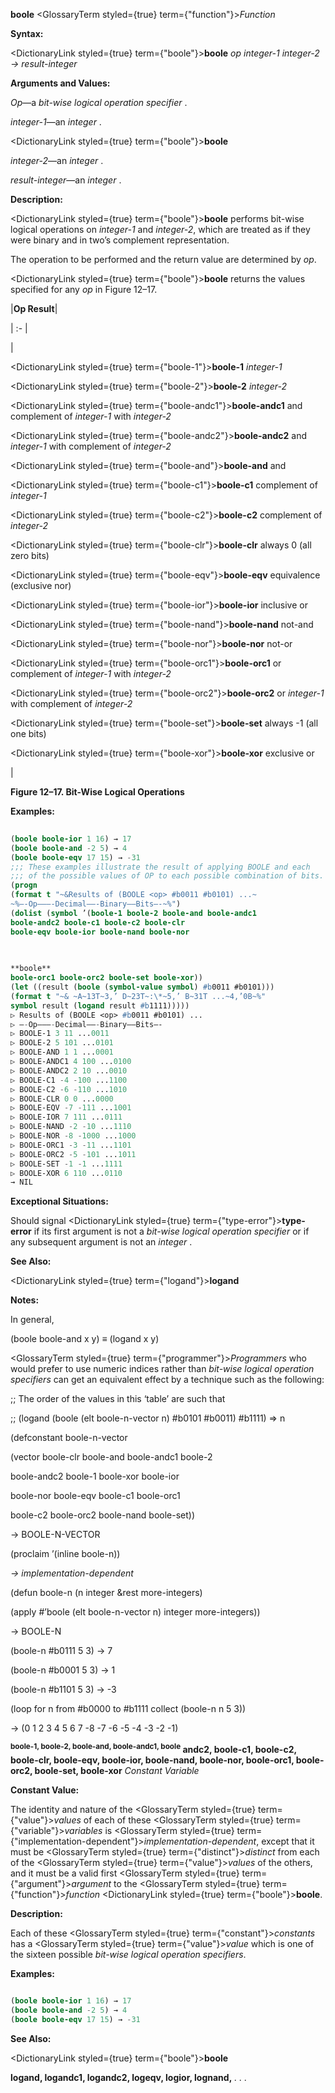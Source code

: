 **boole** <GlossaryTerm styled={true} term={"function"}><i>Function</i></GlossaryTerm> 



**Syntax:** 



<DictionaryLink styled={true} term={"boole"}><b>boole</b></DictionaryLink> *op integer-1 integer-2 → result-integer* 



**Arguments and Values:** 



*Op*—a *bit-wise logical operation specifier* . 



*integer-1*—an *integer* . 







 



 



<DictionaryLink styled={true} term={"boole"}><b>boole</b></DictionaryLink> 



*integer-2*—an *integer* . 



*result-integer*—an *integer* . 



**Description:** 



<DictionaryLink styled={true} term={"boole"}><b>boole</b></DictionaryLink> performs bit-wise logical operations on *integer-1* and *integer-2*, which are treated as if they were binary and in two’s complement representation. 



The operation to be performed and the return value are determined by *op*. 



<DictionaryLink styled={true} term={"boole"}><b>boole</b></DictionaryLink> returns the values specified for any *op* in Figure 12–17. 



|**Op Result**|

| :- |

|<p><DictionaryLink styled={true} term={"boole-1"}><b>boole-1</b></DictionaryLink> *integer-1* </p><p><DictionaryLink styled={true} term={"boole-2"}><b>boole-2</b></DictionaryLink> *integer-2* </p><p><DictionaryLink styled={true} term={"boole-andc1"}><b>boole-andc1</b></DictionaryLink> and complement of *integer-1* with *integer-2* </p><p><DictionaryLink styled={true} term={"boole-andc2"}><b>boole-andc2</b></DictionaryLink> and *integer-1* with complement of *integer-2* </p><p><DictionaryLink styled={true} term={"boole-and"}><b>boole-and</b></DictionaryLink> and </p><p><DictionaryLink styled={true} term={"boole-c1"}><b>boole-c1</b></DictionaryLink> complement of *integer-1* </p><p><DictionaryLink styled={true} term={"boole-c2"}><b>boole-c2</b></DictionaryLink> complement of *integer-2* </p><p><DictionaryLink styled={true} term={"boole-clr"}><b>boole-clr</b></DictionaryLink> always 0 (all zero bits) </p><p><DictionaryLink styled={true} term={"boole-eqv"}><b>boole-eqv</b></DictionaryLink> equivalence (exclusive nor) </p><p><DictionaryLink styled={true} term={"boole-ior"}><b>boole-ior</b></DictionaryLink> inclusive or </p><p><DictionaryLink styled={true} term={"boole-nand"}><b>boole-nand</b></DictionaryLink> not-and </p><p><DictionaryLink styled={true} term={"boole-nor"}><b>boole-nor</b></DictionaryLink> not-or </p><p><DictionaryLink styled={true} term={"boole-orc1"}><b>boole-orc1</b></DictionaryLink> or complement of *integer-1* with *integer-2* </p><p><DictionaryLink styled={true} term={"boole-orc2"}><b>boole-orc2</b></DictionaryLink> or *integer-1* with complement of *integer-2* </p><p><DictionaryLink styled={true} term={"boole-set"}><b>boole-set</b></DictionaryLink> always -1 (all one bits) </p><p><DictionaryLink styled={true} term={"boole-xor"}><b>boole-xor</b></DictionaryLink> exclusive or</p>|





**Figure 12–17. Bit-Wise Logical Operations** 



**Examples:**
```lisp
 
(boole boole-ior 1 16) → 17 
(boole boole-and -2 5) → 4 
(boole boole-eqv 17 15) → -31 
;;; These examples illustrate the result of applying BOOLE and each 
;;; of the possible values of OP to each possible combination of bits. 
(progn 
(format t "~&Results of (BOOLE <op> #b0011 #b0101) ...~ 
~%–-Op–––-Decimal––-Binary––Bits–-~%") 
(dolist (symbol ’(boole-1 boole-2 boole-and boole-andc1 
boole-andc2 boole-c1 boole-c2 boole-clr 
boole-eqv boole-ior boole-nand boole-nor 

 
 
**boole** 
boole-orc1 boole-orc2 boole-set boole-xor)) 
(let ((result (boole (symbol-value symbol) #b0011 #b0101))) 
(format t "~& ~A~13T~3,’ D~23T~:\*~5,’ B~31T ...~4,’0B~%" 
symbol result (logand result #b1111))))) 
▷ Results of (BOOLE <op> #b0011 #b0101) ... 
▷ –-Op–––-Decimal––-Binary––Bits–- 
▷ BOOLE-1 3 11 ...0011 
▷ BOOLE-2 5 101 ...0101 
▷ BOOLE-AND 1 1 ...0001 
▷ BOOLE-ANDC1 4 100 ...0100 
▷ BOOLE-ANDC2 2 10 ...0010 
▷ BOOLE-C1 -4 -100 ...1100 
▷ BOOLE-C2 -6 -110 ...1010 
▷ BOOLE-CLR 0 0 ...0000 
▷ BOOLE-EQV -7 -111 ...1001 
▷ BOOLE-IOR 7 111 ...0111 
▷ BOOLE-NAND -2 -10 ...1110 
▷ BOOLE-NOR -8 -1000 ...1000 
▷ BOOLE-ORC1 -3 -11 ...1101 
▷ BOOLE-ORC2 -5 -101 ...1011 
▷ BOOLE-SET -1 -1 ...1111 
▷ BOOLE-XOR 6 110 ...0110 
→ NIL 

```
**Exceptional Situations:** 



Should signal <DictionaryLink styled={true} term={"type-error"}><b>type-error</b></DictionaryLink> if its first argument is not a *bit-wise logical operation specifier* or if any subsequent argument is not an *integer* . 



**See Also:** 



<DictionaryLink styled={true} term={"logand"}><b>logand</b></DictionaryLink> 



**Notes:** 



In general, 



(boole boole-and x y) *≡* (logand x y) 



<GlossaryTerm styled={true} term={"programmer"}><i>Programmers</i></GlossaryTerm> who would prefer to use numeric indices rather than *bit-wise logical operation specifiers* can get an equivalent effect by a technique such as the following: 



;; The order of the values in this ‘table’ are such that 



;; (logand (boole (elt boole-n-vector n) #b0101 #b0011) #b1111) =&gt; n 



(defconstant boole-n-vector 



(vector boole-clr boole-and boole-andc1 boole-2 



boole-andc2 boole-1 boole-xor boole-ior 



boole-nor boole-eqv boole-c1 boole-orc1 







 



 



boole-c2 boole-orc2 boole-nand boole-set)) 



→ BOOLE-N-VECTOR 



(proclaim ’(inline boole-n)) 



*→ implementation-dependent* 



(defun boole-n (n integer &amp;rest more-integers) 



(apply #’boole (elt boole-n-vector n) integer more-integers)) 



→ BOOLE-N 



(boole-n #b0111 5 3) → 7 



(boole-n #b0001 5 3) → 1 



(boole-n #b1101 5 3) → -3 



(loop for n from #b0000 to #b1111 collect (boole-n n 5 3)) 



→ (0 1 2 3 4 5 6 7 -8 -7 -6 -5 -4 -3 -2 -1) 



<b><sup>boole-1, boole-2, boole-and, boole-andc1, boole</sup> andc2, boole-c1, boole-c2, boole-clr, boole-eqv, boole-ior, boole-nand, boole-nor, boole-orc1, boole-orc2, boole-set, boole-xor</b> <i>Constant Variable</i> 



**Constant Value:** 



The identity and nature of the <GlossaryTerm styled={true} term={"value"}><i>values</i></GlossaryTerm> of each of these <GlossaryTerm styled={true} term={"variable"}><i>variables</i></GlossaryTerm> is <GlossaryTerm styled={true} term={"implementation-dependent"}><i>implementation-dependent</i></GlossaryTerm>, except that it must be <GlossaryTerm styled={true} term={"distinct"}><i>distinct</i></GlossaryTerm> from each of the <GlossaryTerm styled={true} term={"value"}><i>values</i></GlossaryTerm> of the others, and it must be a valid first <GlossaryTerm styled={true} term={"argument"}><i>argument</i></GlossaryTerm> to the <GlossaryTerm styled={true} term={"function"}><i>function</i></GlossaryTerm> <DictionaryLink styled={true} term={"boole"}><b>boole</b></DictionaryLink>. 



**Description:** 



Each of these <GlossaryTerm styled={true} term={"constant"}><i>constants</i></GlossaryTerm> has a <GlossaryTerm styled={true} term={"value"}><i>value</i></GlossaryTerm> which is one of the sixteen possible *bit-wise logical operation specifiers*. 



**Examples:**
```lisp

(boole boole-ior 1 16) → 17 
(boole boole-and -2 5) → 4 
(boole boole-eqv 17 15) → -31 

```
**See Also:** 



<DictionaryLink styled={true} term={"boole"}><b>boole</b></DictionaryLink> 







 



 



**logand, logandc1, logandc2, logeqv, logior, lognand,** *. . .* 



